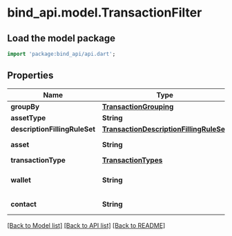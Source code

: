 # bind_api.model.TransactionFilter

## Load the model package
```dart
import 'package:bind_api/api.dart';
```

## Properties
Name | Type | Description | Notes
------------ | ------------- | ------------- | -------------
**groupBy** | [**TransactionGrouping**](TransactionGrouping.md) |  | 
**assetType** | **String** |  | 
**descriptionFillingRuleSet** | [**TransactionDescriptionFillingRuleSet**](TransactionDescriptionFillingRuleSet.md) |  | 
**asset** | **String** | id of asset (currency) | [optional] 
**transactionType** | [**TransactionTypes**](TransactionTypes.md) |  | [optional] 
**wallet** | **String** | id of wallet (fiat or crypto) | [optional] 
**contact** | **String** | id of contact | [optional] 

[[Back to Model list]](../README.md#documentation-for-models) [[Back to API list]](../README.md#documentation-for-api-endpoints) [[Back to README]](../README.md)


